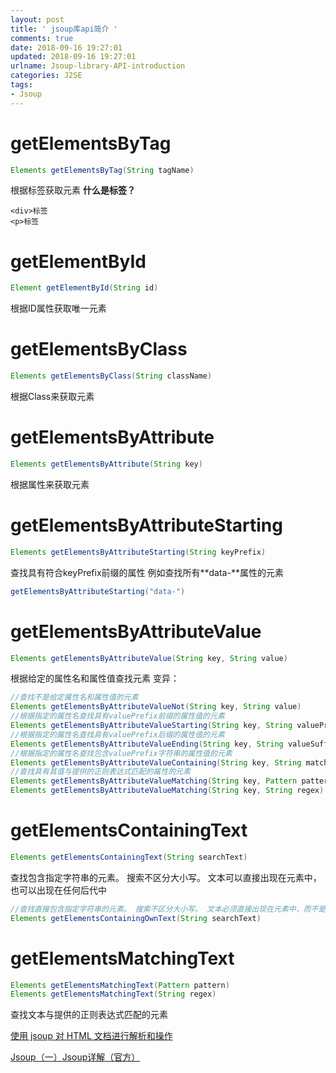 ```yaml
---
layout: post
title: ' jsoup库api简介 '
comments: true
date: 2018-09-16 19:27:01
updated: 2018-09-16 19:27:01
urlname: Jsoup-library-API-introduction
categories: J2SE
tags:
- Jsoup
---
```

# getElementsByTag
```java
Elements getElementsByTag(String tagName)
```
根据标签获取元素
**什么是标签？**
```
<div>标签
<p>标签
```
# getElementById
```java
Element getElementById(String id)
```
根据ID属性获取唯一元素
# getElementsByClass
```java
Elements getElementsByClass(String className)
```
根据Class来获取元素
# getElementsByAttribute
```java
Elements getElementsByAttribute(String key)
```
根据属性来获取元素
# getElementsByAttributeStarting
```java
Elements getElementsByAttributeStarting(String keyPrefix)
```
查找具有符合keyPrefix前缀的属性
例如查找所有**data-**属性的元素
```java
getElementsByAttributeStarting("data-")
```
# getElementsByAttributeValue
```java
Elements getElementsByAttributeValue(String key, String value)
```
根据给定的属性名和属性值查找元素
变异：
```java
//查找不是给定属性名和属性值的元素
Elements getElementsByAttributeValueNot(String key, String value)
//根据指定的属性名查找具有valuePrefix前缀的属性值的元素
Elements getElementsByAttributeValueStarting(String key, String valuePrefix)
//根据指定的属性名查找具有valuePrefix后缀的属性值的元素
Elements getElementsByAttributeValueEnding(String key, String valueSuffix)
//根据指定的属性名查找包含valuePrefix字符串的属性值的元素
Elements getElementsByAttributeValueContaining(String key, String match)
//查找具有其值与提供的正则表达式匹配的属性的元素
Elements getElementsByAttributeValueMatching(String key, Pattern pattern)
Elements getElementsByAttributeValueMatching(String key, String regex)
```
# getElementsContainingText
```java
Elements getElementsContainingText(String searchText)
```
查找包含指定字符串的元素。 搜索不区分大小写。 文本可以直接出现在元素中，也可以出现在任何后代中
```java
//查找直接包含指定字符串的元素。 搜索不区分大小写。 文本必须直接出现在元素中，而不是出现在任何后代中
Elements getElementsContainingOwnText(String searchText)
```
# getElementsMatchingText
```java
Elements getElementsMatchingText(Pattern pattern)
Elements getElementsMatchingText(String regex)
```
查找文本与提供的正则表达式匹配的元素

[使用 jsoup 对 HTML 文档进行解析和操作](https://www.ibm.com/developerworks/cn/java/j-lo-jsouphtml/index.html)

[Jsoup（一）Jsoup详解（官方）](https://www.cnblogs.com/zhangyinhua/p/8037599.html)

